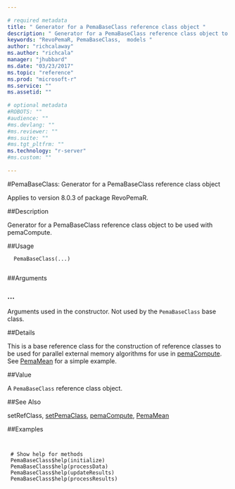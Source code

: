 ```yaml
--- 
 
# required metadata 
title: " Generator for a PemaBaseClass reference class object " 
description: " Generator for a PemaBaseClass reference class object to be used with pemaCompute. " 
keywords: "RevoPemaR, PemaBaseClass,  models " 
author: "richcalaway"
ms.author: "richcala" 
manager: "jhubbard" 
ms.date: "03/23/2017" 
ms.topic: "reference" 
ms.prod: "microsoft-r" 
ms.service: "" 
ms.assetid: "" 
 
# optional metadata 
#ROBOTS: "" 
#audience: "" 
#ms.devlang: "" 
#ms.reviewer: "" 
#ms.suite: "" 
#ms.tgt_pltfrm: "" 
ms.technology: "r-server" 
#ms.custom: "" 
 
--- 
```

 
 
 #PemaBaseClass:  Generator for a PemaBaseClass reference class object 

 Applies to version 8.0.3 of package RevoPemaR.
 
 ##Description
 
Generator for a PemaBaseClass reference class object to be used with pemaCompute.
 
 
 ##Usage

```   
  PemaBaseClass(...)
 
```
 
 
 ##Arguments

   
    
 ###  ...
  Arguments used in the constructor. Not used by the `PemaBaseClass` base class.  
  
 
 
 ##Details
 
This is a base reference class for the construction of reference classes
to be used for parallel external memory algorithms for use in
[pemaCompute](pemacompute.md). See [PemaMean](pemamean.md) for a simple
example.
 
 
 ##Value
 
A `PemaBaseClass` reference class object.
 
 

 
 
 
 
 
 ##See Also
 
setRefClass,
[setPemaClass](setpemaclass.md),
[pemaCompute](pemacompute.md),
[PemaMean](pemamean.md)
   
 
 ##Examples

 ```
   
  
  # Show help for methods
  PemaBaseClass$help(initialize)
  PemaBaseClass$help(processData)
  PemaBaseClass$help(updateResults)
  PemaBaseClass$help(processResults)
  
 
```
 
 
 
 
